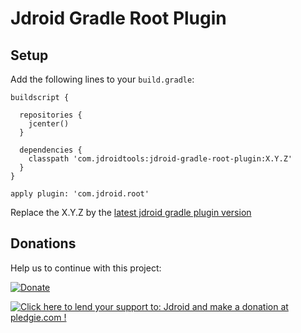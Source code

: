 # Jdroid Gradle Root Plugin

## Setup

Add the following lines to your `build.gradle`:

    buildscript {
      
      repositories {
        jcenter()
      }
      
      dependencies {
        classpath 'com.jdroidtools:jdroid-gradle-root-plugin:X.Y.Z'
      }
    }
    
    apply plugin: 'com.jdroid.root'

Replace the X.Y.Z by the [latest jdroid gradle plugin version](https://github.com/maxirosson/jdroid-gradle-plugin/releases/latest)

## Donations
Help us to continue with this project:

[![Donate](https://www.paypalobjects.com/en_US/i/btn/btn_donate_LG.gif)](https://www.paypal.com/cgi-bin/webscr?cmd=_s-xclick&hosted_button_id=2UEBTRTSCYA9L)

<a href='https://pledgie.com/campaigns/30030'><img alt='Click here to lend your support to: Jdroid and make a donation at pledgie.com !' src='https://pledgie.com/campaigns/30030.png?skin_name=chrome' border='0' ></a>
